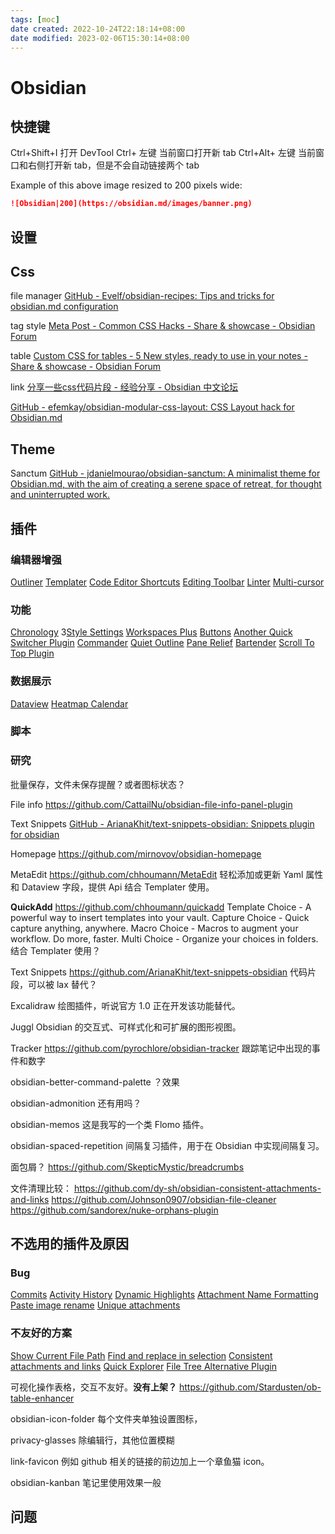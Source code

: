 ```yaml
---
tags: [moc]
date created: 2022-10-24T22:18:14+08:00
date modified: 2023-02-06T15:30:14+08:00
---
```


# Obsidian

## 快捷键

Ctrl+Shift+I 打开 DevTool
Ctrl+ 左键 当前窗口打开新 tab
Ctrl+Alt+ 左键 当前窗口和右侧打开新 tab，但是不会自动链接两个 tab

Example of this above image resized to 200 pixels wide:

```md
![Obsidian|200](https://obsidian.md/images/banner.png)
```

## 设置

## Css

file manager
[GitHub - Evelf/obsidian-recipes: Tips and tricks for obsidian.md configuration](https://github.com/Evelf/obsidian-recipes)

tag style
[Meta Post - Common CSS Hacks - Share & showcase - Obsidian Forum](https://forum.obsidian.md/t/meta-post-common-css-hacks/1978/13?u=jerviscui)

table
[Custom CSS for tables - 5 New styles, ready to use in your notes - Share & showcase - Obsidian Forum](https://forum.obsidian.md/t/custom-css-for-tables-5-new-styles-ready-to-use-in-your-notes/17084)

link
[分享一些css代码片段 - 经验分享 - Obsidian 中文论坛](https://forum-zh.obsidian.md/t/topic/2578)

[GitHub - efemkay/obsidian-modular-css-layout: CSS Layout hack for Obsidian.md](https://github.com/efemkay/obsidian-modular-css-layout)

## Theme

Sanctum
[GitHub - jdanielmourao/obsidian-sanctum: A minimalist theme for Obsidian.md, with the aim of creating a serene space of retreat, for thought and uninterrupted work.](https://github.com/jdanielmourao/obsidian-sanctum)

## 插件

### 编辑器增强

[Outliner](Outliner.md)
[Templater](Templater.md)
[Code Editor Shortcuts](Code%20Editor%20Shortcuts.md)
[Editing Toolbar](Editing%20Toolbar.md)
[Linter](Linter.md)
[Multi-cursor](Multi-cursor.md)

### 功能

[Chronology](Chronology.md)
3[Style Settings](Style%20Settings.md)
[Workspaces Plus](Workspaces%20Plus.md)
[Buttons](Buttons.md)
[Another Quick Switcher Plugin](Another%20Quick%20Switcher%20Plugin.md)
[Commander](Commander.md)
[Quiet Outline](Quiet%20Outline.md)
[Pane Relief](Pane%20Relief.md)
[Bartender](Bartender.md)
[Scroll To Top Plugin](Scroll%20To%20Top%20Plugin.md)

### 数据展示

[Dataview](Dataview.md)
[Heatmap Calendar](Heatmap%20Calendar.md)

### 脚本

### 研究

批量保存，文件未保存提醒？或者图标状态？

File info
<https://github.com/CattailNu/obsidian-file-info-panel-plugin>

Text Snippets
[GitHub - ArianaKhit/text-snippets-obsidian: Snippets plugin for obsidian](https://github.com/ArianaKhit/text-snippets-obsidian)

Homepage
<https://github.com/mirnovov/obsidian-homepage>

MetaEdit
<https://github.com/chhoumann/MetaEdit>
轻松添加或更新 Yaml 属性和 Dataview 字段，提供 Api 结合 Templater 使用。

**QuickAdd**
<https://github.com/chhoumann/quickadd>
Template Choice - A powerful way to insert templates into your vault.
Capture Choice - Quick capture anything, anywhere.
Macro Choice - Macros to augment your workflow. Do more, faster.
Multi Choice - Organize your choices in folders.
结合 Templater 使用？

Text Snippets
<https://github.com/ArianaKhit/text-snippets-obsidian>
代码片段，可以被 lax 替代？

Excalidraw
绘图插件，听说官方 1.0 正在开发该功能替代。

Juggl
Obsidian 的交互式、可样式化和可扩展的图形视图。

Tracker
<https://github.com/pyrochlore/obsidian-tracker>
跟踪笔记中出现的事件和数字

obsidian-better-command-palette
？效果

obsidian-admonition
还有用吗？

obsidian-memos
这是我写的一个类 Flomo 插件。

obsidian-spaced-repetition
间隔复习插件，用于在 Obsidian 中实现间隔复习。

面包屑？
<https://github.com/SkepticMystic/breadcrumbs>

文件清理比较：
<https://github.com/dy-sh/obsidian-consistent-attachments-and-links>
<https://github.com/Johnson0907/obsidian-file-cleaner>
<https://github.com/sandorex/nuke-orphans-plugin>

## 不选用的插件及原因

### Bug

[Commits](Commits.md)
[Activity History](Activity%20History.md)
[Dynamic Highlights](Dynamic%20Highlights.md)
[Attachment Name Formatting](Attachment%20Name%20Formatting.md)
[Paste image rename](Paste%20image%20rename.md)
[Unique attachments](Unique%20attachments.md)

### 不友好的方案

[Show Current File Path](Show%20Current%20File%20Path.md)
[Find and replace in selection](Find%20and%20replace%20in%20selection.md)
[Consistent attachments and links](Consistent%20attachments%20and%20links.md)
[Quick Explorer](Quick%20Explorer.md)
[File Tree Alternative Plugin](File%20Tree%20Alternative%20Plugin.md)

可视化操作表格，交互不友好。**没有上架？**
<https://github.com/Stardusten/ob-table-enhancer>

obsidian-icon-folder
每个文件夹单独设置图标，

privacy-glasses
除编辑行，其他位置模糊

link-favicon
例如 github 相关的链接的前边加上一个章鱼猫 icon。

obsidian-kanban
笔记里使用效果一般

## 问题
